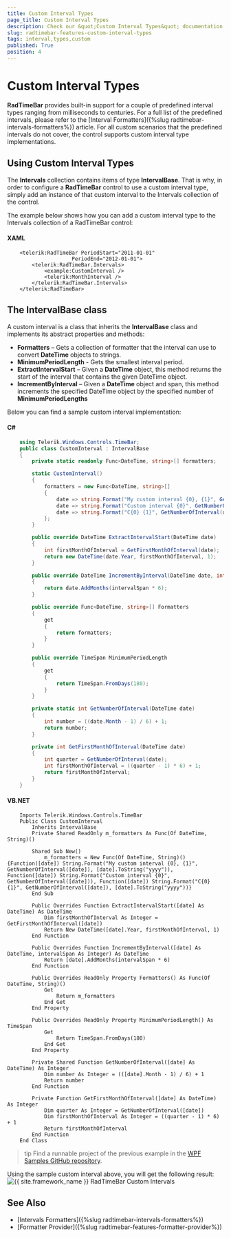 ```yaml
---
title: Custom Interval Types
page_title: Custom Interval Types
description: Check our &quot;Custom Interval Types&quot; documentation article for the RadTimeBar {{ site.framework_name }} control.
slug: radtimebar-features-custom-interval-types
tags: interval,types,custom
published: True
position: 4
---
```


# Custom Interval Types

__RadTimeBar__ provides built-in support for a couple of predefined interval types ranging from milliseconds to centuries. For a full list of the predefined intervals, please refer to the [Interval Formatters]({%slug radtimebar-intervals-formatters%}) article. For all custom scenarios that the predefined intervals do not cover, the control supports custom interval type implementations.

## Using Custom Interval Types

The __Intervals__ collection contains items of type __IntervalBase__. That is why, in order to configure a __RadTimeBar__ control to use a custom interval type, simply add an instance of that custom interval to the Intervals collection of the control.

The example below shows how you can add a custom interval type to the Intervals collection of a RadTimeBar control:

#### __XAML__
```XAML
	<telerik:RadTimeBar PeriodStart="2011-01-01"
                     PeriodEnd="2012-01-01">
		<telerik:RadTimeBar.Intervals>
			<example:CustomInterval />
			<telerik:MonthInterval />
		</telerik:RadTimeBar.Intervals>
	</telerik:RadTimeBar>
```

## The IntervalBase class

A custom interval is a class that inherits the __IntervalBase__ class and implements its abstract properties and methods:
* __Formatters__ – Gets a collection of formatter that the interval can use to convert __DateTime__ objects to strings.
* __MinimumPeriodLength__ - Gets the smallest interval period.
* __ExtractIntervalStart__ – Given a __DateTime__ object, this method returns the start of the interval that contains the given DateTime object.
* __IncrementByInterval__ – Given a __DateTime__ object and span, this method increments the specified DateTime object by the specified number of __MinimumPeriodLengths__

Below you can find a sample custom interval implementation:

#### __C#__
```C#
	using Telerik.Windows.Controls.TimeBar;
	public class CustomInterval : IntervalBase
	{
		private static readonly Func<DateTime, string>[] formatters;

		static CustomInterval()
		{
			formatters = new Func<DateTime, string>[]
			{
				date => string.Format("My custom interval {0}, {1}", GetNumberOfInterval(date), date.ToString("yyyy")),
				date => string.Format("Custom interval {0}", GetNumberOfInterval(date)),
				date => string.Format("C{0} {1}", GetNumberOfInterval(date), date.ToString("yyyy")),
			};
		}

		public override DateTime ExtractIntervalStart(DateTime date)
		{
			int firstMonthOfInterval = GetFirstMonthOfInterval(date);
			return new DateTime(date.Year, firstMonthOfInterval, 1);
		}

		public override DateTime IncrementByInterval(DateTime date, int intervalSpan)
		{
			return date.AddMonths(intervalSpan * 6);
		}

		public override Func<DateTime, string>[] Formatters
		{
			get
			{
				return formatters;
			}
		}

		public override TimeSpan MinimumPeriodLength
		{
			get
			{
				return TimeSpan.FromDays(180);
			}
		}

		private static int GetNumberOfInterval(DateTime date)
		{
			int number = ((date.Month - 1) / 6) + 1;
			return number;
		}

		private int GetFirstMonthOfInterval(DateTime date)
		{
			int quarter = GetNumberOfInterval(date);
			int firstMonthOfInterval = ((quarter - 1) * 6) + 1;
			return firstMonthOfInterval;
		}
	}
```

#### __VB.NET__
```VB.NET
	Imports Telerik.Windows.Controls.TimeBar
	Public Class CustomInterval
		Inherits IntervalBase
		Private Shared ReadOnly m_formatters As Func(Of DateTime, String)()

		Shared Sub New()
			m_formatters = New Func(Of DateTime, String)() {Function([date]) String.Format("My custom interval {0}, {1}", GetNumberOfInterval([date]), [date].ToString("yyyy")), Function([date]) String.Format("Custom interval {0}", GetNumberOfInterval([date])), Function([date]) String.Format("C{0} {1}", GetNumberOfInterval([date]), [date].ToString("yyyy"))}
		End Sub

		Public Overrides Function ExtractIntervalStart([date] As DateTime) As DateTime
			Dim firstMonthOfInterval As Integer = GetFirstMonthOfInterval([date])
			Return New DateTime([date].Year, firstMonthOfInterval, 1)
		End Function

		Public Overrides Function IncrementByInterval([date] As DateTime, intervalSpan As Integer) As DateTime
			Return [date].AddMonths(intervalSpan * 6)
		End Function

		Public Overrides ReadOnly Property Formatters() As Func(Of DateTime, String)()
			Get
				Return m_formatters
			End Get
		End Property

		Public Overrides ReadOnly Property MinimumPeriodLength() As TimeSpan
			Get
				Return TimeSpan.FromDays(180)
			End Get
		End Property

		Private Shared Function GetNumberOfInterval([date] As DateTime) As Integer
			Dim number As Integer = (([date].Month - 1) / 6) + 1
			Return number
		End Function

		Private Function GetFirstMonthOfInterval([date] As DateTime) As Integer
			Dim quarter As Integer = GetNumberOfInterval([date])
			Dim firstMonthOfInterval As Integer = ((quarter - 1) * 6) + 1
			Return firstMonthOfInterval
		End Function
	End Class
```

>tip Find a runnable project of the previous example in the [WPF Samples GitHub repository](https://github.com/telerik/xaml-sdk/tree/master/TimeBar/WPF/CustomIntervalTypes).

Using the sample custom interval above, you will get the following result:
![{{ site.framework_name }} RadTimeBar Custom Intervals](images/radtimebar-features-custom-interval-types_01.jpg)

## See Also
 * [Intervals Formatters]({%slug radtimebar-intervals-formatters%})
 * [Formatter Provider]({%slug radtimebar-features-formatter-provider%})